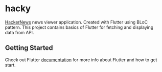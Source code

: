 # hacky

[HackerNews](https://news.ycombinator.com/) news viewer application. Created with Flutter using BLoC pattern. This project contains basics of Flutter for fetching and displaying data from API.

## Getting Started

Check out Flutter
[documentation](https://flutter.io/docs) for more info about Flutter and how to get start.
